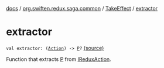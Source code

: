 [docs](../../index.md) / [org.swiften.redux.saga.common](../index.md) / [TakeEffect](index.md) / [extractor](./extractor.md)

# extractor

`val extractor: (`[`Action`](index.md#Action)`) -> `[`P`](index.md#P)`?` [(source)](https://github.com/protoman92/KotlinRedux/tree/master/common/common-saga/src/main/kotlin/org/swiften/redux/saga/common/TakeEffect.kt#L23)

Function that extracts [P](index.md#P) from [IReduxAction](../../org.swiften.redux.core/-i-redux-action.md).

